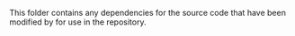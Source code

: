 This folder contains any dependencies for the source code that have been modified by for use in the repository.
